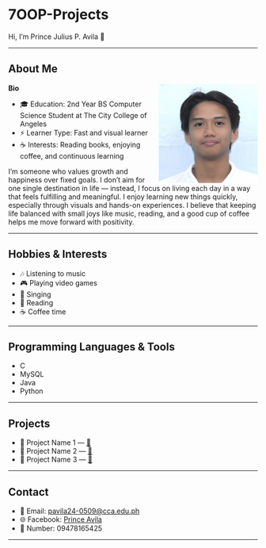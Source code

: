# 7OOP-Projects

Hi, I’m Prince Julius P. Avila 👋

---

## About Me  

<img src="AVILA.JPG" alt="Profile Picture" align="right" width="200"/>

**Bio**  
- 🎓 Education: 2nd Year BS Computer Science Student at The City College of Angeles  
- ⚡ Learner Type: Fast and visual learner  
- ☕ Interests: Reading books, enjoying coffee, and continuous learning  

I’m someone who values growth and happiness over fixed goals. I don’t aim for one single destination in life — instead, I focus on living each day in a way that feels fulfilling and meaningful. I enjoy learning new things quickly, especially through visuals and hands-on experiences. I believe that keeping life balanced with small joys like music, reading, and a good cup of coffee helps me move forward with positivity.  

---

## Hobbies & Interests  

- 🎶 Listening to music  
- 🎮 Playing video games  
- 🎤 Singing  
- 📖 Reading  
- ☕ Coffee time  

---

## Programming Languages & Tools  

- C  
- MySQL  
- Java  
- Python  

---

## Projects  

- 📂 Project Name 1 — [🔗]()  
- 📂 Project Name 2 — [🔗]()  
- 📂 Project Name 3 — [🔗]()  

---

## Contact  

- 📧 Email: pavila24-0509@cca.edu.ph  
- 🌐 Facebook: [Prince Avila](https://facebook.com/)  
- 📱 Number: 09478165425  

---

